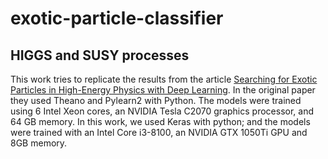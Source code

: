 # exotic-particle-classifier 
## HIGGS and SUSY processes

This work tries to replicate the results from the article [Searching for Exotic Particles in High-Energy Physics with Deep Learning](https://arxiv.org/abs/1402.4735). In the original paper they used Theano and Pylearn2 with Python. The models were trained using 6 Intel Xeon cores, an NVIDIA Tesla C2070 graphics processor, and 64 GB memory. In this work, we used Keras with python; and the models were trained with an Intel Core i3-8100, an NVIDIA GTX 1050Ti GPU and 8GB memory.
